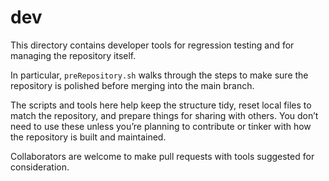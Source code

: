 # dev

This directory contains developer tools for regression testing and for managing the repository itself.

In particular, `preRepository.sh` walks through the steps to make sure the repository is polished before merging into the main branch.

The scripts and tools here help keep the structure tidy, reset local files to match the repository, and prepare things for sharing with others. You don’t need to use these unless you’re planning to contribute or tinker with how the repository is built and maintained.

Collaborators are welcome to make pull requests with tools suggested for consideration.